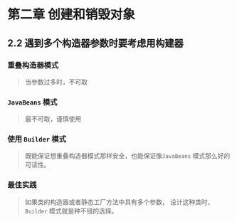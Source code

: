 # 第二章 创建和销毁对象

## 2.2 遇到多个构造器参数时要考虑用构建器

### 重叠构造器模式

> 当参数过多时，不可取

### `JavaBeans` 模式

> 最不可取，谨慎使用

### 使用 `Builder` 模式

> 既能保证想重叠构造器模式那样安全，也能保证像`JavaBeans` 模式那么好的可读性。

### 最佳实践

> 如果类的构造器或者静态工厂方法中具有多个参数，
> 设计这种类时， `Builder` 模式就是种不错的选择。 

